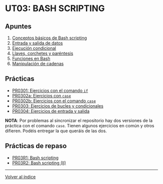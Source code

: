 # UT03: BASH SCRIPTING

## Apuntes

1. [Conceptos básicos de Bash scripting](./apuntes/1_conceptos_basicos.md)
2. [Entrada y salida de datos](./apuntes/2_entrada_salida_datos.md)
3. [Ejecución condicional](./apuntes/3_ejecucion_condicional.md)
4. [Llaves, corchetes y paréntesis](./apuntes/4_llaves_corchetes.md)
5. [Funciones en Bash](./apuntes/5_funciones.md)
6. [Manipulación de cadenas]()


## Prácticas

- [PR0301: Ejercicios con el comando `if`](./practicas/pr0301_comando_if.md)
- [PR0302a: Ejercicios con `case`](./practicas/pr0302_comando_case.md)
- [PR0302b: Ejercicios con el comando `case`](./practicas/pr0302_case.md)
- [PR0303: Ejercicios de bucles y condicionales](./practicas/pr0303_bucles_condicionales.md)
- [PR0304: Ejercicios de entrada y salida](./practicas/pr0304_entrada_salida.md)

**NOTA**: Por problemas al sincronizar el repositorio hay dos versiones de la práctica con el comando `case`. Tienen algunos ejercicios en común y otros difieren. Podéis entregar la que queráis de las dos.

## Prácticas de repaso

- [PR03R1: Bash scripting](./practicas/pr03r1.md)
- [PR03R2: Bash scripting (II)](./practicas/PR03R2.md)

--- 

[Volver al índice](../index.md) 